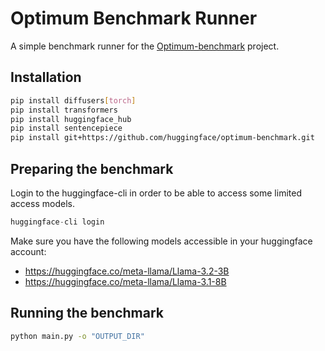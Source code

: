 # Optimum Benchmark Runner
A simple benchmark runner for the [Optimum-benchmark](https://github.com/huggingface/optimum-benchmark) project.

## Installation
```bash
pip install diffusers[torch]
pip install transformers
pip install huggingface_hub
pip install sentencepiece
pip install git+https://github.com/huggingface/optimum-benchmark.git
```

## Preparing the benchmark
Login to the huggingface-cli in order to be able to access some limited access models.  
```python
huggingface-cli login
```

Make sure you have the following models accessible in your huggingface account:
* https://huggingface.co/meta-llama/Llama-3.2-3B
* https://huggingface.co/meta-llama/Llama-3.1-8B

## Running the benchmark
```bash
python main.py -o "OUTPUT_DIR"
```